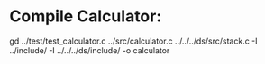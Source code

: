 # Compile Calculator:
gd ../test/test_calculator.c ../src/calculator.c ../../../ds/src/stack.c -I ../include/ -I ../../../ds/include/ -o calculator